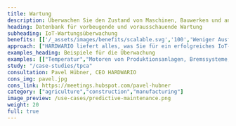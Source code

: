 ```yaml
---
title: Wartung 
description: Überwachen Sie den Zustand von Maschinen, Bauwerken und anderen Objekten über einen längeren Zeitraum. Vermeidung von Produktionsausfällen, Einstürzen von Strukturen und anderen Problemen. 
heading: Datenbank für vorbeugende und vorausschauende Wartung 
subheading: IoT-Wartungsüberwachung 
benefits: [['/_assets/images/benefits/scalable.svg','100','Weniger Ausfälle','Durch kontinuierliche Überwachung werden Risikosituationen frühzeitig erkannt und unerwartete Ausfälle verhindert.'],['/_assets/images/benefits/document.svg','100','Geringere Instandhaltungskosten','Vorbeugende und vorausschauende Instandhaltung führt langfristig zu niedrigeren Betriebskosten.'],['/_assets/images/benefits/implementation.svg','100','100%ige Betriebstransparenz','Ständiger Überblick über den Betrieb und den Zustand der Umgebung, der Maschinen und der Strukturen']] 
approach: ["HARDWARIO liefert alles, was Sie für ein erfolgreiches IoT-Wartungsüberwachungsprojekt benötigen - von Geräten bis hin zu Cloud-Umgebungen und APIs.","Unsere Produkte und Dienstleistungen umfassen IoT-Geräte und -Sensoren, die von überall aus über LPWAN-Netzwerke leicht mit dem Internet verbunden werden können, Konnektivität, Cloud-basiertes Gerätemanagement und APIs für die Integration mit anderen Systemen."] 
examples_heading: Beispiele für die Überwachung 
examples: [["Temperatur","Motoren von Produktionsanlagen, Bremssysteme, Lagerbereiche"],["Impulse", "Messung von Strom-, Wasser-, Luft- und anderen Verbräuchen"],["Drehung"],["Abstand", "Füllstand von Auffangwannen und Silos"],["Vibration, Stoß und Neigung", "Brücken, Stahlkonstruktionen, Dächer, Maschinen"]] 
study: "/case-studies/tpca" 
consultation: Pavel Hübner, CEO HARDWARIO 
cons_img: pavel.jpg 
cons_link: https://meetings.hubspot.com/pavel-hubner 
category: ["agriculture","construction","manufacturing"] 
image_preview: /use-cases/predictive-maintenance.png 
weight: 20 
full: true
---
```

